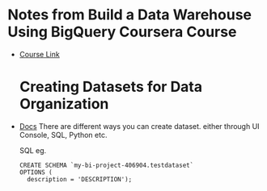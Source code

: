 # Notes from Build a Data Warehouse Using BigQuery Coursera Course
* [Course Link](https://www.coursera.org/learn/build-a-data-warehouse-using-bigquery)

  # Creating Datasets for Data Organization
* [Docs](https://cloud.google.com/bigquery/docs/datasets)
  There are different ways you can create dataset. either through UI Console, SQL, Python etc.

  SQL eg.
  ```
  CREATE SCHEMA `my-bi-project-406904.testdataset`
  OPTIONS (
    description = 'DESCRIPTION');
  ```

